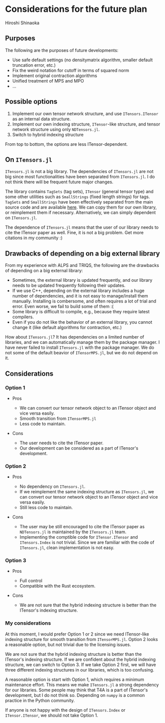 # Considerations for the future plan

Hiroshi Shinaoka

## Purposes
The following are the purposes of future developments:

- Use safe default settings (no densitymatrix algorithm, smaller default truncation error, etc.)
- Fix the weird notation for cutoff in terms of squared norm
- Implement original contraction algorithms
- Unified treatment of MPS and MPO
- ...

## Possible options

1. Implement our own tensor network structure, and use `ITensors.ITensor` as an internal data structure.
2. Implement our own indexing structure, `ITensor`-like structure, and tensor network structure using only `NDTensors.jl`.
3. Switch to hybrid indexing structure

From top to bottom, the options are less ITensor-dependent.

## On `ITensors.jl`
`ITensors.jl` is not a big library.
The dependencies of `ITensors.jl` are not big since most functionalities have been separated from `ITensors.jl`.
I do not think there will be frequent future major changes.

The library contains `TagSets` (tag sets), `ITensor` (general tensor type) and some other utilities such as `SmallStrings` (fixed length strings) for tags.
`TagSets` and `SmallStrings` have been effectively separated from the main source code and are available [here](https://github.com/ITensor/ITensors.jl/tree/main/src/lib).
We can copy them for our own library, or reimplement them if necessary.
Alternatively, we can simply dependent on `ITensors.jl`.

The dependence of `ITensors.jl` means that the user of our library needs to cite the ITensor paper as well.
Fine, it is not a big problem. Get more citations in my community :)

## Drawbacks of depending on a big external library
From my experience with ALPS and TRIQS, the following are the drawbacks of depending on a big external library:

- Sometimes, the external library is updated frequently, and our library needs to be updated frequently following their updates.
- If we use C++, depending on the external library includes a huge number of dependencies, and it is not easy to manage/install them manually. Installing is combersome, and often requires a lot of trial and error. Even worse, we fail to build some of them :(
- Some library is difficult to compile, e.g., because they require latest compilers.
- Even if you do not like the behavior of an external library, you cannot change it (like default algorithms for contraction, etc.)

How about `ITensors.jl`? 
It has dependencies on a limited number of libraries, and we can automatically manage them by the package manager.
I have never failed to install `ITensors.jl` with the package manager.
We do not some of the default beavior of `ITensorMPS.jl`, but we do not depend on it.


## Considerations

### Option 1

- Pros
  - We can convert our tensor network object to an ITensor object and vice versa easily.
  - Smooth transition from `ITensorMPS.jl`
  - Less code to maintain.

- Cons
  - The user needs to cite the ITensor paper.
  - Our development can be considered as a part of ITensor's development.

### Option 2

- Pros
  - No dependency on `ITensors.jl`. 
  - If we reimplement the same indexing structure as `ITensors.jl`, we can convert our tensor network object to an ITensor object and vice versa easily.
  - Still less code to maintain.

- Cons
  - The user may be still encouraged to cite the ITensor paper as `NDTensors.jl` is maintained by the `ITensors.jl` team.
  - Implementing the comptible code for `ITensor.ITensor` and `ITensors.Index` is not trivial. Since we are familiar with the code of `ITensors.jl`, clean implementation is not easy.

### Option 3
- Pros
  - Full control
  - Compatible with the Rust ecosystem.

- Cons
  - We are not sure that the hybrid indexing structure is better than the ITensor's indexing structure.

### My considerations
At this moment, I would prefer Option 1 or 2 since we need ITensor-like indexing structure for smooth transition from `ITensorMPS.jl`.
Option 2 looks a reasonable option, but not trivial due to the licensing issues.

We are not sure that the hybrid indexing structure is better than the ITensor's indexing structure.
If we are confident about the hybrid indexing structure, we can switch to Option 3.
If we take Option 2 first, we will have three different indexing structures in our libraries, which is too confusing.

A reasonable option is start with Option 1, which requires a minimum maintenance effort.
This means we make `ITensors.jl` a strong dependency for our libraries.
Some people may think that T4A is a part of ITensor's development, but I do not think so.
Depending on `numpy` is a common practice in the Python community.

If anyone is not happy with the design of `ITensors.Index` or `ITensor.ITensor`, we should not take Option 1.